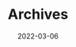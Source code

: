 ---
title: "Archives"
date: 2022-03-06
layout: "archives"
slug: "archives"
menu:
    main:
        weight: 10
        params: 
            icon: archives #https://tabler.io/icons
---